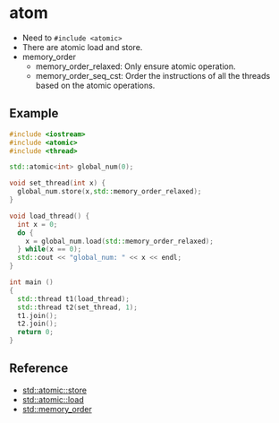 # atom
* Need to `#include <atomic>`
* There are atomic load and store.
* memory_order
  - memory_order_relaxed: Only ensure atomic operation.
  - memory_order_seq_cst: Order the instructions of all the threads based on the atomic operations.

## Example
```c++
#include <iostream>
#include <atomic>
#include <thread>

std::atomic<int> global_num(0);

void set_thread(int x) {
  global_num.store(x,std::memory_order_relaxed);
}

void load_thread() {
  int x = 0;
  do {
    x = global_num.load(std::memory_order_relaxed);
  } while(x == 0);
  std::cout << "global_num: " << x << endl;
}

int main ()
{
  std::thread t1(load_thread);
  std::thread t2(set_thread, 1);
  t1.join();
  t2.join();
  return 0;
}
```

## Reference
* [std::atomic::store](http://www.cplusplus.com/reference/atomic/atomic/store/)
* [std::atomic::load](http://www.cplusplus.com/reference/atomic/atomic/load/)
* [std::memory_order](http://www.cplusplus.com/reference/atomic/memory_order/)
